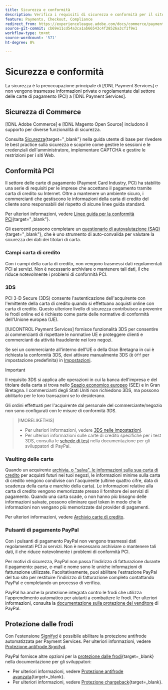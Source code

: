 ```yaml
---
title: Sicurezza e conformità
description: Verifica i requisiti di sicurezza e conformità per il sito.
feature: Payments, Checkout, Compliance
redirect_from: https://experienceleague.adobe.com/docs/commerce/payment-services/security.html
source-git-commit: cb69e11cd54a3ca1ab66543c4f28526a3cf1f9e1
workflow-type: tm+mt
source-wordcount: '571'
ht-degree: 0%

---
```


# Sicurezza e conformità

La sicurezza è la preoccupazione principale di [!DNL Payment Services] e non vengono trasmesse informazioni private o regolamentate dal settore delle carte di pagamento (PCI) a [!DNL Payment Services].

## Sicurezza di Commerce

[!DNL Adobe Commerce] e [!DNL Magento Open Source] includono il supporto per diverse funzionalità di sicurezza.

Consulta [Sicurezza](https://experienceleague.adobe.com/it/docs/commerce-admin/systems/security/security){target="_blank"} nella guida utente di base per rivedere le best practice sulla sicurezza e scoprire come gestire le sessioni e le credenziali dell&#39;amministratore, implementare CAPTCHA e gestire le restrizioni per i siti Web.

## Conformità PCI

Il settore delle carte di pagamento (Payment Card Industry, PCI) ha stabilito una serie di requisiti per le imprese che accettano il pagamento tramite carta di credito su Internet. Oltre a mantenere un ambiente sicuro, i commercianti che gestiscono le informazioni della carta di credito del cliente sono responsabili del rispetto di alcune linee guida standard.

Per ulteriori informazioni, vedere [Linee guida per la conformità PCI](https://experienceleague.adobe.com/it/docs/commerce-admin/start/compliance/payments/compliance-pci){target="_blank"}.

Gli esercenti possono completare un [questionario di autovalutazione (SAQ)](https://www.pcisecuritystandards.org/pci_security/completing_self_assessment){target="_blank"}, che è uno strumento di auto-convalida per valutare la sicurezza dei dati dei titolari di carta.

### Campi carta di credito

Con i campi della carta di credito, non vengono trasmessi dati regolamentati PCI ai servizi. Non è necessario archiviare o mantenere tali dati, il che riduce notevolmente i problemi di conformità PCI.

### 3DS

PCI 3-D Secure (3DS) consente l&#39;autenticazione dell&#39;acquirente con l&#39;emittente della carta di credito quando si effettuano acquisti online con carta di credito. Questo ulteriore livello di sicurezza contribuisce a prevenire le frodi online ed è richiesto come parte delle normative di conformità dell&#39;Unione europea (UE).

[!UICONTROL Payment Services] fornisce funzionalità 3DS per consentire ai commercianti di rispettare le normative UE e proteggere clienti e commercianti da attività fraudolente nei loro negozi.

Se sei un commerciante all&#39;interno dell&#39;UE o della Gran Bretagna in cui è richiesta la conformità 3DS, devi attivare manualmente 3DS (è `Off` per impostazione predefinita) in [Impostazioni](settings.md#credit-card-fields).

>[!IMPORTANT]
>
>Il requisito 3DS si applica alle operazioni in cui la banca dell&#39;impresa e del titolare della carta si trova nello [Spazio economico europeo](https://www.efta.int/eea) (SEE) e in Gran Bretagna. I commercianti degli Stati Uniti non richiedono 3DS, ma possono abilitarlo per le loro transazioni se lo desiderano.

Gli ordini effettuati per l&#39;acquirente dal personale del commerciante/negozio non sono configurati con le misure di conformità 3DS.

>[!MORELIKETHIS]
>
> * Per ulteriori informazioni, vedere [3DS nelle impostazioni](settings.md#3ds).
> * Per ulteriori informazioni sulle carte di credito specifiche per i test 3DS, consulta le [schede di test](https://developer.paypal.com/docs/checkout/advanced/customize/3d-secure/test/) nella documentazione per gli sviluppatori di PayPal.

### Vaulting delle carte

Quando un acquirente [archivia, o &quot;salva&quot;, le informazioni sulla sua carta di credito](vaulting.md) per acquisti futuri nei tuoi negozi, le informazioni minime sulla carta di credito vengono condivise con l&#39;acquirente (ultime quattro cifre, data di scadenza della carta e marchio della carta). Le informazioni relative alla carta di credito vengono memorizzate presso il fornitore dei servizi di pagamento. Quando una carta scade, o non hanno più bisogno delle informazioni salvate, possono eliminare quel token in modo che le informazioni non vengano più memorizzate dal provider di pagamenti.

Per ulteriori informazioni, vedere [Archivio carte di credito](vaulting.md).

### Pulsanti di pagamento PayPal

Con i pulsanti di pagamento PayPal non vengono trasmessi dati regolamentati PCI ai servizi. Non è necessario archiviare o mantenere tali dati, il che riduce notevolmente i problemi di conformità PCI.

Per motivi di sicurezza, PayPal non passa l&#39;indirizzo di fatturazione durante il pagamento: paese, e-mail e nome sono le uniche informazioni di fatturazione utilizzate. Facoltativamente, puoi abilitare l&#39;estrazione PayPal del tuo sito per restituire l&#39;indirizzo di fatturazione completo contattando PayPal e completando un processo di verifica.

PayPal ha anche la protezione integrata contro le frodi che utilizza l&#39;apprendimento automatico per aiutarti a combattere le frodi. Per ulteriori informazioni, consulta la [documentazione sulla protezione del venditore](https://www.paypal.com/us/webapps/mpp/security/seller-protection) di PayPal.

## Protezione dalle frodi

Con l&#39;estensione [Signifyd](https://commercemarketplace.adobe.com/signifyd-module-connect.html) è possibile abilitare la protezione antifrode automatizzata per Payment Services. Per ulteriori informazioni, vedere [Protezione antifrode Signifyd](fraud-protection.md).

PayPal fornisce altre opzioni per la [protezione dalle frodi](https://www.paypal.com/us/cshelp/article/what-is-fraud-protection-help1014){target=_blank} nella documentazione per gli sviluppatori:

* Per ulteriori informazioni, vedere [Protezione antifrode avanzata](https://www.paypal.com/us/enterprise/fraud-protection-advanced#fraud-protection-advanced){target=_blank}.
* Per ulteriori informazioni, vedere [Protezione chargeback](https://www.paypal.com/us/cshelp/article/what-is-chargeback-protection-help608){target=_blank}.
